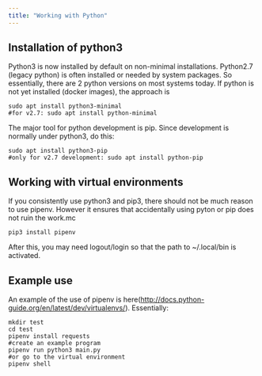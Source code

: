 ```yaml
---
title: "Working with Python"
---
```



## Installation of python3

Python3 is now installed by default on non-minimal installations.
Python2.7 (legacy python) is often installed or needed by system packages.
So essentially, there are 2 python versions on most systems today.
If python is not yet installed (docker images), the approach is

```
sudo apt install python3-minimal
#for v2.7: sudo apt install python-minimal
```

The major tool for python development is pip.
Since development is normally under python3, do this:

```
sudo apt install python3-pip
#only for v2.7 development: sudo apt install python-pip
```

## Working with virtual environments

If you consistently use python3 and pip3, there should not be much reason to use pipenv.
However it ensures that accidentally using pyton or pip does not ruin the work.mc

```
pip3 install pipenv
```
After this, you may need logout/login so that the path to ~/.local/bin is activated.

## Example use
An example of the use of pipenv is here(http://docs.python-guide.org/en/latest/dev/virtualenvs/). Essentially:

```
mkdir test
cd test
pipenv install requests
#create an example program 
pipenv run python3 main.py
#or go to the virtual environment
pipenv shell
```




